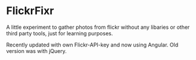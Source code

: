# FlickrFixr

A little experiment to gather photos from flickr without any libaries or other third party tools, just for learning purposes.

Recently updated with own Flickr-API-key and now using Angular. Old version was with jQuery.
